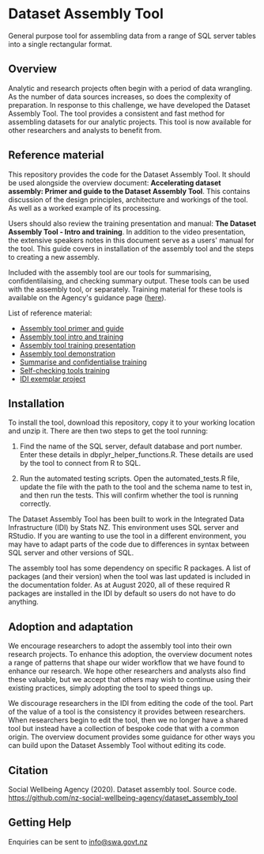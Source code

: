 # Dataset Assembly Tool
General purpose tool for assembling data from a range of SQL server tables into a single rectangular format.

## Overview
Analytic and research projects often begin with a period of data wrangling. As the number of data sources increases, so does the complexity of preparation. In response to this challenge, we have developed the Dataset Assembly Tool. The tool provides a consistent and fast method for assembling datasets for our analytic projects. This tool is now available for other researchers and analysts to benefit from.

## Reference material
This repository provides the code for the Dataset Assembly Tool. It should be used alongside the overview document: **Accelerating dataset assembly: Primer and guide to the Dataset Assembly Tool**. This contains discussion of the design principles, architecture and workings of the tool. As well as a worked example of its processing.

Users should also review the training presentation and manual: **The Dataset Assembly Tool - Intro and training**. In addition to the video presentation, the extensive speakers notes in this document serve as a users' manual for the tool. This guide covers in installation of the assembly tool and the steps to creating a new assembly.

Included with the assembly tool are our tools for summarising, confidentilaising, and checking summary output. These tools can be used with the assembly tool, or separately. Training material for these tools is available on the Agency's guidance page ([here](https://swa.govt.nz/publications/guidance/)).

List of reference material:
* [Assembly tool primer and guide](https://swa.govt.nz/assets/Publications/guidance/Introduction-to-the-Dataset-Assembly-tool-primer-and-guide.pdf)
* [Assembly tool intro and training](https://swa.govt.nz/assets/Publications/guidance/Dataset-Assembly-Tool-introduction-and-training-presentation.pdf)
* [Assembly tool training presentation](https://vimeo.com/490565559)
* [Assembly tool demonstration](https://vimeo.com/561152732/435a570079)
* [Summarise and confidentialise training](https://swa.govt.nz/assets/Publications/guidance/summarise-and-confidentialise-tools-training-guide-v2.pdf)
* [Self-checking tools training](https://swa.govt.nz/assets/Publications/guidance/self-checking-tools-training-guide.pdf)
* [IDI exemplar project](https://swa.govt.nz/assets/Publications/guidance/IDI-Exemplar-project-guide.pdf)

## Installation
To install the tool, download this repository, copy it to your working location and unzip it. There are then two steps to get the tool running:

1. Find the name of the SQL server, default database and port number. Enter these details in dbplyr_helper_functions.R. These details are used by the tool to connect from R to SQL.

2. Run the automated testing scripts. Open the automated_tests.R file, update the file with the path to the tool and the schema name to test in, and then run the tests. This will confirm whether the tool is running correctly.

The Dataset Assembly Tool has been built to work in the Integrated Data Infrastructure (IDI) by Stats NZ. This environment uses SQL server and RStudio. If you are wanting to use the tool in a different environment, you may have to adapt parts of the code due to differences in syntax between SQL server and other versions of SQL.

The assembly tool has some dependency on specific R packages. A list of packages (and their version) when the tool was last updated is included in the documentation folder. As at August 2020, all of these required R packages are installed in the IDI by default so users do not have to do anything.

## Adoption and adaptation
We encourage researchers to adopt the assembly tool into their own research projects. To enhance this adoption, the overview document notes a range of patterns that shape our wider workflow that we have found to enhance our research. We hope other researchers and analysts also find these valuable, but we accept that others may wish to continue using their existing practices, simply adopting the tool to speed things up.

We discourage researchers in the IDI from editing the code of the tool. Part of the value of a tool is the consistency it provides between researchers. When researchers begin to edit the tool, then we no longer have a shared tool but instead have a collection of bespoke code that with a common origin. The overview document provides some guidance for other ways you can build upon the Dataset Assembly Tool without editing its code.

## Citation

Social Wellbeing Agency (2020). Dataset assembly tool. Source code. https://github.com/nz-social-wellbeing-agency/dataset_assembly_tool

## Getting Help
Enquiries can be sent to info@swa.govt.nz
